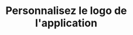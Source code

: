 ---
title: Personnalisez le logo de l'application
sidebar_position: 4
Theme: gui
Icon: fas fa-paintbrush
Description : Découvrez les différentes possibilités de personnaliser le logo de l'application
StartPage : getting-started
Duration : 20m
visible : true
---
